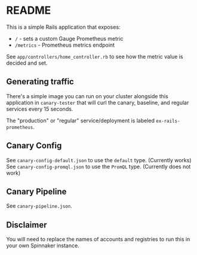 # README

This is a simple Rails application that exposes:

* `/` - sets a custom Gauge Prometheus metric
* `/metrics` - Prometheus metrics endpoint

See `app/controllers/home_controller.rb` to see how the metric value is decided and set.

## Generating traffic

There's a simple image you can run on your cluster alongside this application in `canary-tester` that will curl the canary, baseline, and regular services every 15 seconds.

The "production" or "regular" service/deployment is labeled `ex-rails-prometheus`.

## Canary Config

See `canary-config-default.json` to use the `default` type. (Currently works)
See `canary-config-promql.json` to use the `PromQL` type. (Currently does not work)

## Canary Pipeline

See `canary-pipeline.json`.

## Disclaimer

You will need to replace the names of accounts and registries to run this in your own Spinnaker instance.
